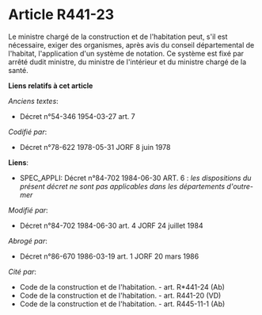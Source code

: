 # Article R441-23

Le ministre chargé de la construction et de l'habitation peut, s'il est nécessaire, exiger des organismes, après avis du
conseil départemental de l'habitat, l'application d'un système de notation. Ce système est fixé par arrêté dudit ministre, du
ministre de l'intérieur et du ministre chargé de la santé.

**Liens relatifs à cet article**

_Anciens textes_:

  - Décret n°54-346 1954-03-27 art. 7

_Codifié par_:

  - Décret n°78-622 1978-05-31 JORF 8 juin 1978

**Liens**:

  - SPEC_APPLI: Décret n°84-702 1984-06-30 ART. 6 : *les dispositions du présent décret ne sont pas applicables dans les départements d'outre-mer*

_Modifié par_:

  - Décret n°84-702 1984-06-30 art. 4 JORF 24 juillet 1984

_Abrogé par_:

  - Décret n°86-670 1986-03-19 art. 1 JORF 20 mars 1986

_Cité par_:

  - Code de la construction et de l'habitation. - art. R*441-24 (Ab)
  - Code de la construction et de l'habitation. - art. R441-20 (VD)
  - Code de la construction et de l'habitation. - art. R445-11-1 (Ab)
